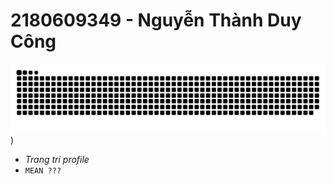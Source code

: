 # 2180609349 - Nguyễn Thành Duy Công

![This is an alt text.](https://raw.githubusercontent.com/platane/snk/output/github-contribution-grid-snake-dark.svg "This is a sample image."))

- *Trang trí profile*
- `MEAN ???`

